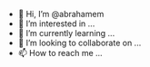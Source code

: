 - 👋 Hi, I’m @abrahamem
- 👀 I’m interested in ...
- 🌱 I’m currently learning ...
- 💞️ I’m looking to collaborate on ...
- 📫 How to reach me ...

<!---
abrahamem/abrahamem is a ✨ special ✨ repository because its `README.md` (this file) appears on your GitHub profile.
You can click the Preview link to take a look at your changes.
--->
